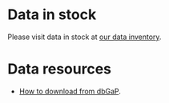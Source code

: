 # Data in stock

Please visit data in stock at [our data inventory](https://github.com/xinhe-lab/lab-wiki/tree/master/private/data).

# Data resources

- [How to download from dbGaP](dbGaP-download).

